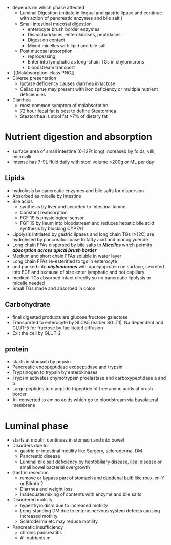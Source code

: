 - depends on which phase affected
    - Luminal Digestion (initiate in lingual and gastric lipase and continue with action of pancreatic enzymes and bile salt )
    - Small intestinal mucosal digestion
        - enterocyte brush border enzymes
        - Disaccharidases, enterokinases, peptidases
        - Digest on contact
        - Mixed micelles with lipid and bile salt 
    - Post mucosal absorption
        - reprocessing
        - Enter into lymphatic as long-chain TGs in chylomicrons
        - bloodstream transport
- ![[Malabsorption-class.PNG]]
- Diverse presentation
    - lactase deficiency causes diarrhea in lactose 
    - Celiac sprue may present with iron deficiency or multiple nutrient deficiencies
- Diarrhea
    - most common symptom of malabsorption
    - 72 hour fecal fat is best to define Steatorrhea
    - Steatorrhea is stool fat >7% of dietary fat 
# Nutrient digestion and absorption
- surface area of small intestine (6-12Ft long) increased by folds, villi, microvilli
- Intense has 7-9L fluid daily with stool volume <200g or ML per day 
## Lipids 
- hydrolysis by pancreatic enzymes and bile salts for dispersion
- Absorbed as micelle by intestine
- Bile acids 
    - synthesis by liver and secreted to Intestinal lumne 
    - Constant reabsorption
    - FGF 19 is physiological sensor 
    - FGF 19 by ileum into bloodstream and reduces hepatic bile acid synthesis by blocking CYP7A1 
- Lipolysis intitiated by gastric lipases and long chain TGs (>12C) are hydrolysed by pancreatic lipase to fatty acid and monoglyceride 
- Long chain FFAs dispersed by bile salts to ***Micelles*** which permits ***absorption across apical brush border*** 
- Medium and short chain FFAs soluble in water layer 
- Long chain FFAs re-esterified to tgs in enterocyte 
- and packed into ***chylomicrons*** with apolipoprotein on surface, secreted into ECF and because of size enter lymphatic and not capillary
- medium TGs absorbed intact directly so no pancreatic lipolysis or micelle needed 
- Small TGs made and absorbed in colon 
## Carbohydrate
- final digested products are glucose fructose galactose
- Transported to enterocyte by SLCA5 (earlier SGLT1), Na dependent and GLUT-5 for fructose by facilitated diffusion
- Exit the cell by GLUT-2
## protein
- starts in stomach by pepsin 
- Pancreatic endopeptidase exopeptidase and trypsin
- Trypsinogen to trypsin by enterokinases 
- Trypsin activates chymotrypsin proelastase and carboxypeptidase a and b 
- Large peptides to dipeptide tripeptide of free amino acids at brush border
- All converted to amino acids which go to bloodstream via basolateral membrane
# Luminal phase 
- starts at mouth, continues in stomach and into bowel 
- Disorders due to 
    - gastric or intestinal motility like Surgery, scleroderma, DM 
    - Pancreatic disease
    - Luminal bile salt deficiency by heptobiliary disease, ileal disease or small bowel bacterial overgrowth
- Gastric resection
    - remove or bypass part of stomach and duodenal bulb like roux-en-Y or Bilroth 2 
    - Diarrhea and weight loss
    - Inadequate mixing of contents with enzyme and bile salts 
- Disordered motility
    - hyperthyroidism due to increased motility
    - Long-standing DM due to enteric nervous system defects causing increased motility
    - Scleroderma etc may reduce motility
- Pancreatic insufficiency
    - chronic pancreatitis
    - All nutrients m